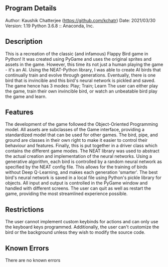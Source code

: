 ## Program Details
Author: Kaushik Chatterjee (https://github.com/kchatr)
Date: 2021/03/30
Version: 1.19
Python 3.6.8 :: Anaconda, Inc.

## Description
This is a recreation of the classic (and infamous) Flappy Bird game in Python!
It was created using PyGame and uses the original sprites and assets in the game.
However, this time its not just a human playing the game - it's an AI.
Using the NEAT-Python library, I was able to create AI birds that continually train and evolve through generations.
Eventually, there is one bird that is invincible and this bird's neural network is pickled and saved.
The game hence has 3 modes: Play; Train; Learn
The user can either play the game, train their own invincible bird, or watch an unbeatable bird play the game and learn.

## Features
The development of the game followed the Object-Oriented Programming model.
All assets are subclasses of the Game interface, providing a standardized model that can be used for other games.
The bird, pipe, and ground are classes in their own right to make it easier to control their behaviour and features.
Finally, this is put together in a driver class which contains the different game modes.
The NEAT library was used to abstract the actual creation and implementation of the neural networks.
Using a generative algorithm, each bird is controlled by a random neural network as specified by the NEAT config file.
This allows for the training of birds without Deep Q-Learning, and makes each generation 'smarter'. 
The best bird's neural network is saved in a local file using Python's pickle library for objects.
All input and output is controlled in the PyGame window and handled with different screens.
The user can quit as well as restart the game, providing the most streamlined experience possible.

## Restrictions
The user cannot implement custom keybinds for actions and can only use the keyboard keys programmed.
Additionally, the user can't customize the bird or the background unless they wish to modify the source code.

## Known Errors
There are no known errors
